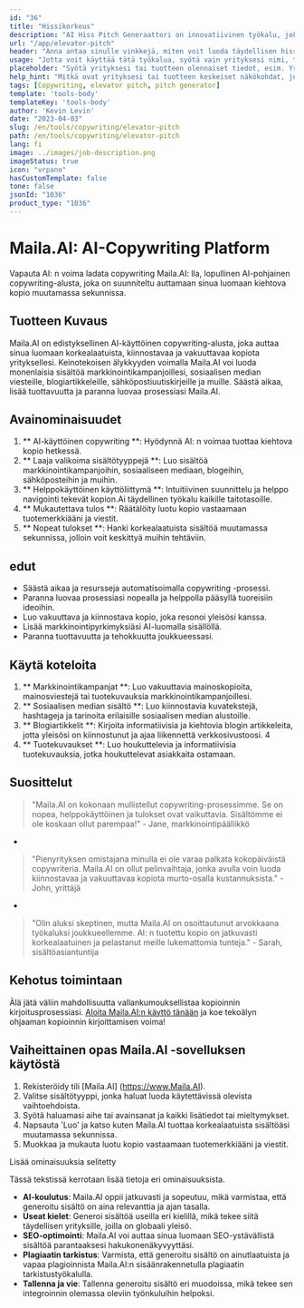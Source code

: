 ```yaml
---
id: "36"
title: "Hissikorkeus"
description: "AI Hiss Pitch Generaattori on innovatiivinen työkalu, joka käyttää keinotekoista älykkyyttä luomaan vakuuttavia ja kiehtovia hissipaikkoja yrityksellesi, tuotellesi tai palveluksellesi.  Vaikuttavat potentiaaliset asiakkaat tai sijoittajat tiivis ja kiinnostava sävelkorkeus, joka korostaa tarjouksesi keskeisiä näkökohtia, mikä erottuu kilpailusta."
url: "/app/elevator-pitch"
header: "Anna antaa sinulle vinkkejä, miten voit luoda täydellisen hissipuheen yrityksellesi tai tuotteellesi."
usage: "Jotta voit käyttää tätä työkalua, syötä vain yrityksesi nimi, tärkeimmät ominaisuudet ja kohdeyleisö. Tämä tekoälygeneraattori luo sitten hyvin laaditun, tiiviin ja vakuuttavan esittelyn, joka korostaa yrityksesi tai tuotteesi ainutlaatuisia myyntipisteitä."
placeholder: "Syötä yrityksesi tai tuotteen olennaiset tiedot, esim. Yrityksen nimi, keskeiset ominaisuudet, kohdeyleisöt jne."
help_hint: "Mitkä ovat yrityksesi tai tuotteen keskeiset näkökohdat, joihin haluat keskittyä?  Syötä joitain näihin näkökohtiin liittyviä avainsanoja, ja AI luo houkuttelevan hissin sävelkorkeuden panoksesi perusteella."
tags: [Copywriting, elevator pitch, pitch generator]
template: 'tools-body'
templateKey: 'tools-body'
author: 'Kevin Levin'
date: "2023-04-03"
slug: /en/tools/copywriting/elevator-pitch
path: /en/tools/copywriting/elevator-pitch
lang: fi
image: ../images/job-description.png
imageStatus: true
icon: "vrpano"
hasCustomTemplate: false
tone: false
jsonId: "1036"
product_type: "1036"
---
```

# Maila.AI: AI-Copywriting Platform

Vapauta AI: n voima ladata copywriting Maila.AI: lla, lopullinen AI-pohjainen copywriting-alusta, joka on suunniteltu auttamaan sinua luomaan kiehtova kopio muutamassa sekunnissa.

## Tuotteen Kuvaus

Maila.AI on edistyksellinen AI-käyttöinen copywriting-alusta, joka auttaa sinua luomaan korkealaatuista, kiinnostavaa ja vakuuttavaa kopiota yrityksellesi.  Keinotekoisen älykkyyden voimalla Maila.AI voi luoda monenlaisia ​​sisältöä markkinointikampanjoillesi, sosiaalisen median viesteille, blogiartikkeleille, sähköpostiuutiskirjeille ja muille.  Säästä aikaa, lisää tuottavuutta ja paranna luovaa prosessiasi Maila.AI.

## Avainominaisuudet

1. ** AI-käyttöinen copywriting **: Hyödynnä AI: n voimaa tuottaa kiehtova kopio hetkessä.
 2. ** Laaja valikoima sisältötyyppejä **: Luo sisältöä markkinointikampanjoihin, sosiaaliseen mediaan, blogeihin, sähköposteihin ja muihin.
 3. ** Helppokäyttöinen käyttöliittymä **: Intuitiivinen suunnittelu ja helppo navigointi tekevät kopion.Ai täydellinen työkalu kaikille taitotasoille.
 4. ** Mukautettava tulos **: Räätälöity luotu kopio vastaamaan tuotemerkkiääni ja viestit.
 5. ** Nopeat tulokset **: Hanki korkealaatuista sisältöä muutamassa sekunnissa, jolloin voit keskittyä muihin tehtäviin.

## edut

- Säästä aikaa ja resursseja automatisoimalla copywriting -prosessi.
 - Paranna luovaa prosessiasi nopealla ja helppolla pääsyllä tuoreisiin ideoihin.
 - Luo vakuuttava ja kiinnostava kopio, joka resonoi yleisösi kanssa.
 - Lisää markkinointipyrkimyksiäsi AI-luomalla sisällöllä.
 - Paranna tuottavuutta ja tehokkuutta joukkueessasi.

## Käytä koteloita

1. ** Markkinointikampanjat **: Luo vakuuttavia mainoskopioita, mainosviestejä tai tuotekuvauksia markkinointikampanjoillesi.
 2. ** Sosiaalisen median sisältö **: Luo kiinnostavia kuvatekstejä, hashtageja ja tarinoita erilaisille sosiaalisen median alustoille.
 3. ** Blogiartikkelit **: Kirjoita informatiivisia ja kiehtovia blogin artikkeleita, jotta yleisösi on kiinnostunut ja ajaa liikennettä verkkosivustoosi.
 4
 5. ** Tuotekuvaukset **: Luo houkuttelevia ja informatiivisia tuotekuvauksia, jotka houkuttelevat asiakkaita ostamaan.

## Suosittelut

> "Maila.AI on kokonaan mullistellut copywriting-prosessimme. Se on nopea, helppokäyttöinen ja tulokset ovat vaikuttavia. Sisältömme ei ole koskaan ollut parempaa!"  - Jane, markkinointipäällikkö
 -
 > "Pienyrityksen omistajana minulla ei ole varaa palkata kokopäiväistä copywriteria. Maila.AI on ollut pelinvaihtaja, jonka avulla voin luoda kiinnostavaa ja vakuuttavaa kopiota murto-osalla kustannuksista."  - John, yrittäjä
 -
 > "Olin aluksi skeptinen, mutta Maila.AI on osoittautunut arvokkaana työkaluksi joukkueellemme. AI: n tuotettu kopio on jatkuvasti korkealaatuinen ja pelastanut meille lukemattomia tunteja."  - Sarah, sisältöasiantuntija

## Kehotus toimintaan

Älä jätä väliin mahdollisuutta vallankumouksellistaa kopioinnin kirjoitusprosessiasi. [Aloita Maila.AI:n käyttö tänään](https://www.Maila.AI) ja koe tekoälyn ohjaaman kopioinnin kirjoittamisen voima!

## Vaiheittainen opas Maila.AI -sovelluksen käytöstä

1. Rekisteröidy tili [Maila.AI] (https://www.Maila.AI).
 2. Valitse sisältötyyppi, jonka haluat luoda käytettävissä olevista vaihtoehdoista.
 3. Syötä haluamasi aihe tai avainsanat ja kaikki lisätiedot tai mieltymykset.
 4. Napsauta 'Luo' ja katso kuten Maila.AI tuottaa korkealaatuista sisältöäsi muutamassa sekunnissa.
 5. Muokkaa ja mukauta luotu kopio vastaamaan tuotemerkkiääni ja viestit.

Lisää ominaisuuksia selitetty

Tässä tekstissä kerrotaan lisää tietoja eri ominaisuuksista.

- **AI-koulutus**: Maila.AI oppii jatkuvasti ja sopeutuu, mikä varmistaa, että generoitu sisältö on aina relevanttia ja ajan tasalla.
- **Useat kielet**: Generoi sisältöä useilla eri kielillä, mikä tekee siitä täydellisen yrityksille, joilla on globaali yleisö.
- **SEO-optimointi**: Maila.AI voi auttaa sinua luomaan SEO-ystävällistä sisältöä parantaaksesi hakukonenäkyvyyttäsi.
- **Plagiaatin tarkistus**: Varmista, että generoitu sisältö on ainutlaatuista ja vapaa plagioinnista Maila.AI:n sisäänrakennetulla plagiaatin tarkistustyökalulla.
- **Tallenna ja vie**: Tallenna generoitu sisältö eri muodoissa, mikä tekee sen integroinnin olemassa oleviin työnkuluihin helpoksi.
